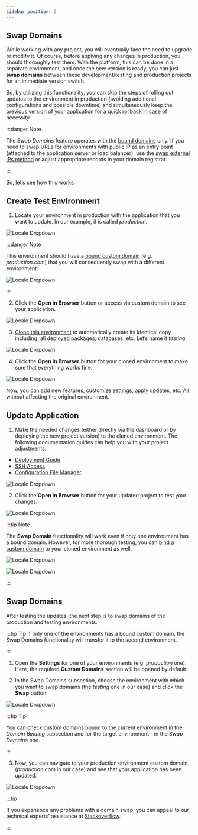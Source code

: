 ```yaml
---
sidebar_position: 2
---
```


## Swap Domains

While working with any project, you will eventually face the need to upgrade or modify it. Of course, before applying any changes in production, you should thoroughly test them. With the platform, this can be done in a separate environment, and once the new version is ready, you can just **swap domains** between these development/testing and production projects for an immediate version switch.

So, by utilizing this functionality, you can skip the steps of rolling out updates to the environment in production (avoiding additional configurations and possible downtime) and simultaneously keep the previous version of your application for a quick rollback in case of necessity.

:::danger Note

The _Swap Domains_ feature operates with the [bound domains](https://cloudmydc.com/) only. If you need to swap URLs for environments with public IP as an entry point (attached to the application server or load balancer), use the [swap external IPs method](https://cloudmydc.com/) or adjust appropriate records in your domain registrar.

:::

So, let’s see how this works.

## Create Test Environment

1. Locate your environment in production with the application that you want to update. In our example, it is called _production_.

<div style={{
    display:'flex',
    justifyContent: 'center',
    margin: '0 0 1rem 0'
}}>

![Locale Dropdown](./img/SwapDomains/01-open-production-environment.png)

</div>

:::danger Note

This environment should have a [bound custom domain](https://cloudmydc.com/) (e.g. _production.com_) that you will consequently swap with a different environment.

<div style={{
    display:'flex',
    justifyContent: 'center',
    margin: '0 0 1rem 0'
}}>

![Locale Dropdown](./img/SwapDomains/02-list-of-bound-domain-names.png)

</div>

:::

2. Click the **Open in Browser** button or access via custom domain to see your application.

<div style={{
    display:'flex',
    justifyContent: 'center',
    margin: '0 0 1rem 0'
}}>

![Locale Dropdown](./img/SwapDomains/03-new-production-environment.png)

</div>

3. [Clone this environment](https://cloudmydc.com/) to automatically create its identical copy including, all deployed packages, databases, etc. Let’s name it _testing_.

<div style={{
    display:'flex',
    justifyContent: 'center',
    margin: '0 0 1rem 0'
}}>

![Locale Dropdown](./img/SwapDomains/04-open-testing-environment.png)

</div>

4. Click the **Open in Browser** button for your cloned environment to make sure that everything works fine.

<div style={{
    display:'flex',
    justifyContent: 'center',
    margin: '0 0 1rem 0'
}}>

![Locale Dropdown](./img/SwapDomains/05-new-testing-environment.png)

</div>

Now, you can add new features, customize settings, apply updates, etc. All without affecting the original environment.

## Update Application

1. Make the needed changes (either directly via the dashboard or by deploying the new project version) to the cloned environment. The following documentation guides can help you with your project adjustments:

- [Deployment Guide](https://cloudmydc.com/)
- [SSH Access](https://cloudmydc.com/)
- [Configuration File Manager](https://cloudmydc.com/)

<div style={{
    display:'flex',
    justifyContent: 'center',
    margin: '0 0 1rem 0'
}}>

![Locale Dropdown](./img/SwapDomains/06-edit-testing-environment.png)

</div>

2. Click the **Open in Browser** button for your updated project to test your changes.

<div style={{
    display:'flex',
    justifyContent: 'center',
    margin: '0 0 1rem 0'
}}>

![Locale Dropdown](./img/SwapDomains/07-edited-testing-environment.png)

</div>

:::tip Note

The **Swap Domain** functionality will work even if only one environment has a bound domain. However, for more thorough testing, you can [bind a custom domain](https://cloudmydc.com/) to your cloned environment as well.

<div style={{
    display:'flex',
    justifyContent: 'center',
    margin: '0 0 1rem 0'
}}>

![Locale Dropdown](./img/SwapDomains/08-testing-environment-bound-domains.png)

</div>

<div style={{
    display:'flex',
    justifyContent: 'center',
    margin: '0 0 1rem 0'
}}>

![Locale Dropdown](./img/SwapDomains/09-edited-testing-environment-custom-domain.png)

</div>

:::

## Swap Domains

After testing the updates, the next step is to swap domains of the production and testing environments.

:::tip Tip
If only one of the environments has a bound custom domain, the Swap Domains functionality will transfer it to the second environment.

:::

1. Open the **Settings** for one of your environments (e.g. _production_ one). Here, the required **Custom Domains** section will be opened by default.

2. In the Swap Domains subsection, choose the environment with which you want to swap domains (the _testing_ one in our case) and click the **Swap** button.

<div style={{
    display:'flex',
    justifyContent: 'center',
    margin: '0 0 1rem 0'
}}>

![Locale Dropdown](./img/SwapDomains/10-swap-production-and-testing-domains.png)

</div>

:::tip Tip

You can check custom domains bound to the current environment in the _Domain Binding_ subsection and for the target environment - in the _Swap Domains_ one.

:::

3. Now, you can navigate to your production environment custom domain (_production.com_ in our case) and see that your application has been updated.

<div style={{
    display:'flex',
    justifyContent: 'center',
    margin: '0 0 1rem 0'
}}>

![Locale Dropdown](./img/SwapDomains/11-edited-production-environment.png)

</div>

:::tip

If you experience any problems with a domain swap, you can appeal to our technical experts' assistance at [Stackoverflow](https://cloudmydc.com/).

:::
